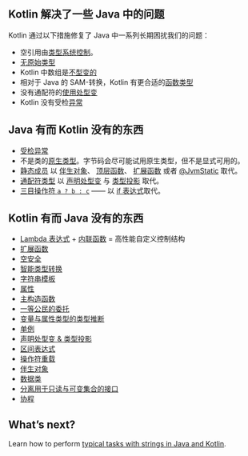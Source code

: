 [//]: # (title: 与 Java 比较)

## Kotlin 解决了一些 Java 中的问题

Kotlin 通过以下措施修复了 Java 中一系列长期困扰我们的问题：

* 空引用由[类型系统控制](null-safety.md)。
* [无原始类型](java-interop.md#kotlin-中的-java-泛型)
* Kotlin 中数组是[不型变的](basic-types.md#数组)
* 相对于 Java 的 SAM-转换，Kotlin 有更合适的[函数类型](lambdas.md#函数类型)
* 没有通配符的[使用处型变](generics.md#使用处型变类型投影)
* Kotlin 没有受检[异常](exceptions.md)

## Java 有而 Kotlin 没有的东西

* [受检异常](exceptions.md)
* 不是类的[原生类型](basic-types.md)。字节码会尽可能试用原生类型，但不是<!--
  -->显式可用的。
* [静态成员](classes.md) 以 [伴生对象](object-declarations.md#伴生对象)、
  [顶层函数](functions.md)、 [扩展函数](extensions.md#extension-functions) 或者 [@JvmStatic](java-to-kotlin-interop.md#static-methods) 取代。
* [通配符类型](generics.md) 以 [声明处型变](generics.md#declaration-site-variance) 与
  [类型投影](generics.md#类型投影) 取代。
* [三目操作符 `a ? b : c`](control-flow.md#if-表达式) —— 以 [if 表达式](control-flow.md#if-表达式)取代。


## Kotlin 有而 Java 没有的东西

* [Lambda 表达式](lambdas.md) + [内联函数](inline-functions.md) = 高性能自定义控制结构
* [扩展函数](extensions.md)
* [空安全](null-safety.md)
* [智能类型转换](typecasts.md)
* [字符串模板](basic-types.md#字符串)
* [属性](properties.md)
* [主构造函数](classes.md)
* [一等公民的委托](delegation.md)
* [变量与属性类型的类型推断](basic-types.md)
* [单例](object-declarations.md)
* [声明处型变 & 类型投影](generics.md)
* [区间表达式](ranges.md)
* [操作符重载](operator-overloading.md)
* [伴生对象](classes.md#伴生对象)
* [数据类](data-classes.md)
* [分离用于只读与可变集合的接口](collections-overview.md)
* [协程](coroutines-overview.md)

## What’s next?

Learn how to perform [typical tasks with strings in Java and Kotlin](java-to-kotlin-idioms-strings.md).